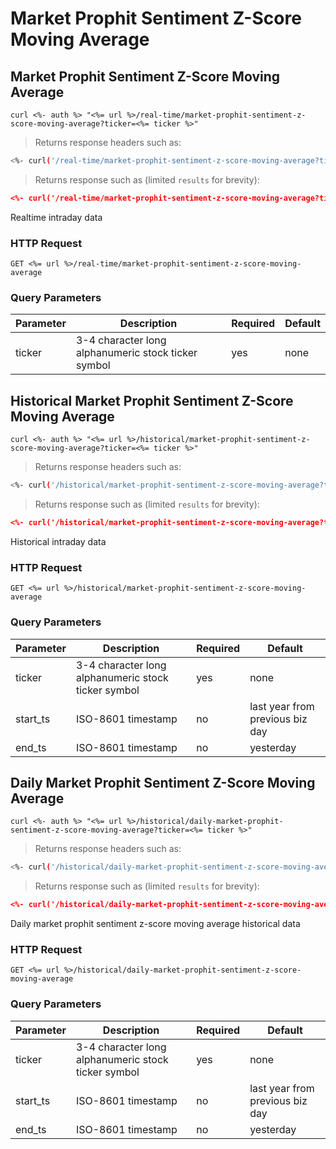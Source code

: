 
# Market Prophit Sentiment Z-Score Moving Average


## Market Prophit Sentiment Z-Score Moving Average

```shell
curl <%- auth %> "<%= url %>/real-time/market-prophit-sentiment-z-score-moving-average?ticker=<%= ticker %>"
```

> Returns response headers such as:

```bash
<%- curl('/real-time/market-prophit-sentiment-z-score-moving-average?ticker=' + ticker + ' -s -D- -o/dev/null') %>
```

> Returns response such as (limited `results` for brevity):

```json
<%- curl('/real-time/market-prophit-sentiment-z-score-moving-average?ticker=' + ticker) %>
```

Realtime intraday data

### HTTP Request

`GET <%= url %>/real-time/market-prophit-sentiment-z-score-moving-average`

### Query Parameters

Parameter | Description | Required | Default
--------- | ----------- | -------- | -------
ticker | 3-4 character long alphanumeric stock ticker symbol | yes | none



## Historical Market Prophit Sentiment Z-Score Moving Average

```shell
curl <%- auth %> "<%= url %>/historical/market-prophit-sentiment-z-score-moving-average?ticker=<%= ticker %>"
```

> Returns response headers such as:

```bash
<%- curl('/historical/market-prophit-sentiment-z-score-moving-average?ticker=' + ticker + ' -s -D- -o/dev/null') %>
```

> Returns response such as (limited `results` for brevity):

```json
<%- curl('/historical/market-prophit-sentiment-z-score-moving-average?ticker=' + ticker) %>
```

Historical intraday data

### HTTP Request

`GET <%= url %>/historical/market-prophit-sentiment-z-score-moving-average`

### Query Parameters

Parameter | Description | Required | Default
--------- | ----------- | -------- | -------
ticker | 3-4 character long alphanumeric stock ticker symbol | yes | none
start_ts | ISO-8601 timestamp | no | last year from previous biz day
end_ts | ISO-8601 timestamp | no | yesterday


## Daily Market Prophit Sentiment Z-Score Moving Average

```shell
curl <%- auth %> "<%= url %>/historical/daily-market-prophit-sentiment-z-score-moving-average?ticker=<%= ticker %>"
```

> Returns response headers such as:

```bash
<%- curl('/historical/daily-market-prophit-sentiment-z-score-moving-average?ticker=' + ticker + ' -s -D- -o/dev/null') %>
```

> Returns response such as (limited `results` for brevity):

```json
<%- curl('/historical/daily-market-prophit-sentiment-z-score-moving-average?ticker=' + ticker) %>
```

Daily market prophit sentiment z-score moving average historical data

### HTTP Request

`GET <%= url %>/historical/daily-market-prophit-sentiment-z-score-moving-average`

### Query Parameters

Parameter | Description | Required | Default
--------- | ----------- | -------- | -------
ticker | 3-4 character long alphanumeric stock ticker symbol | yes | none
start_ts | ISO-8601 timestamp | no | last year from previous biz day
end_ts | ISO-8601 timestamp | no | yesterday
